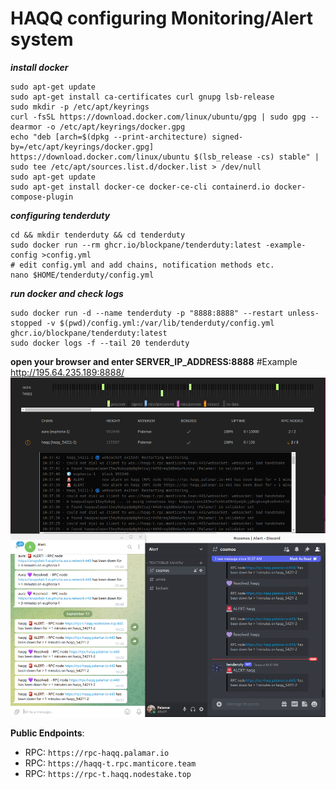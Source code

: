 # HAQQ configuring Monitoring/Alert system
***install docker***
```shell
sudo apt-get update
sudo apt-get install ca-certificates curl gnupg lsb-release
sudo mkdir -p /etc/apt/keyrings
curl -fsSL https://download.docker.com/linux/ubuntu/gpg | sudo gpg --dearmor -o /etc/apt/keyrings/docker.gpg
echo "deb [arch=$(dpkg --print-architecture) signed-by=/etc/apt/keyrings/docker.gpg] https://download.docker.com/linux/ubuntu $(lsb_release -cs) stable" | sudo tee /etc/apt/sources.list.d/docker.list > /dev/null
sudo apt-get update
sudo apt-get install docker-ce docker-ce-cli containerd.io docker-compose-plugin
```
***configuring tenderduty***

```shell
cd && mkdir tenderduty && cd tenderduty
sudo docker run --rm ghcr.io/blockpane/tenderduty:latest -example-config >config.yml
# edit config.yml and add chains, notification methods etc.
nano $HOME/tenderduty/config.yml
```

***run docker and check logs***
```shell
sudo docker run -d --name tenderduty -p "8888:8888" --restart unless-stopped -v $(pwd)/config.yml:/var/lib/tenderduty/config.yml ghcr.io/blockpane/tenderduty:latest
sudo docker logs -f --tail 20 tenderduty
```
**open your browser and enter SERVER_IP_ADDRESS:8888** #Example http://195.64.235.189:8888/
![Image alt](https://raw.githubusercontent.com/Pa1amar/images/main/tenderduty.png)

**Public Endpoints**:
 - RPC: `https://rpc-haqq.palamar.io`
 - RPC: `https://haqq-t.rpc.manticore.team`
 - RPC: `https://rpc-t.haqq.nodestake.top`
